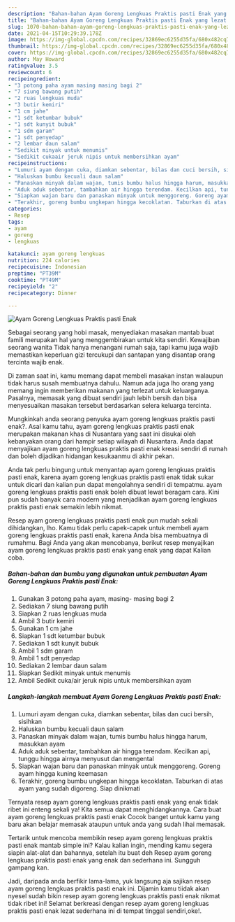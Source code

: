 ```yaml
---
description: "Bahan-bahan Ayam Goreng Lengkuas Praktis pasti Enak yang lezat Untuk Jualan"
title: "Bahan-bahan Ayam Goreng Lengkuas Praktis pasti Enak yang lezat Untuk Jualan"
slug: 1070-bahan-bahan-ayam-goreng-lengkuas-praktis-pasti-enak-yang-lezat-untuk-jualan
date: 2021-04-15T10:29:39.178Z
image: https://img-global.cpcdn.com/recipes/32869ec6255d35fa/680x482cq70/ayam-goreng-lengkuas-praktis-pasti-enak-foto-resep-utama.jpg
thumbnail: https://img-global.cpcdn.com/recipes/32869ec6255d35fa/680x482cq70/ayam-goreng-lengkuas-praktis-pasti-enak-foto-resep-utama.jpg
cover: https://img-global.cpcdn.com/recipes/32869ec6255d35fa/680x482cq70/ayam-goreng-lengkuas-praktis-pasti-enak-foto-resep-utama.jpg
author: May Howard
ratingvalue: 3.5
reviewcount: 6
recipeingredient:
- "3 potong paha ayam masing masing bagi 2"
- "7 siung bawang putih"
- "2 ruas lengkuas muda"
- "3 butir kemiri"
- "1 cm jahe"
- "1 sdt ketumbar bubuk"
- "1 sdt kunyit bubuk"
- "1 sdm garam"
- "1 sdt penyedap"
- "2 lembar daun salam"
- "Sedikit minyak untuk menumis"
- "Sedikit cukaair jeruk nipis untuk membersihkan ayam"
recipeinstructions:
- "Lumuri ayam dengan cuka, diamkan sebentar, bilas dan cuci bersih, sisihkan"
- "Haluskan bumbu kecuali daun salam"
- "Panaskan minyak dalam wajan, tumis bumbu halus hingga harum, masukkan ayam"
- "Aduk aduk sebentar, tambahkan air hingga terendam. Kecilkan api, tunggu hingga airnya menyusut dan mengental"
- "Siapkan wajan baru dan panaskan minyak untuk menggoreng. Goreng ayam hingga kuning keemasan"
- "Terakhir, goreng bumbu ungkepan hingga kecoklatan. Taburkan di atas ayam yang sudah digoreng. Siap dinikmati"
categories:
- Resep
tags:
- ayam
- goreng
- lengkuas

katakunci: ayam goreng lengkuas 
nutrition: 224 calories
recipecuisine: Indonesian
preptime: "PT39M"
cooktime: "PT49M"
recipeyield: "2"
recipecategory: Dinner

---
```



![Ayam Goreng Lengkuas Praktis pasti Enak](https://img-global.cpcdn.com/recipes/32869ec6255d35fa/680x482cq70/ayam-goreng-lengkuas-praktis-pasti-enak-foto-resep-utama.jpg)

Sebagai seorang yang hobi masak, menyediakan masakan mantab buat famili merupakan hal yang menggembirakan untuk kita sendiri. Kewajiban seorang  wanita Tidak hanya menangani rumah saja, tapi kamu juga wajib memastikan keperluan gizi tercukupi dan santapan yang disantap orang tercinta wajib enak.

Di zaman  saat ini, kamu memang dapat membeli masakan instan walaupun tidak harus susah membuatnya dahulu. Namun ada juga lho orang yang memang ingin memberikan makanan yang terlezat untuk keluarganya. Pasalnya, memasak yang dibuat sendiri jauh lebih bersih dan bisa menyesuaikan masakan tersebut berdasarkan selera keluarga tercinta. 



Mungkinkah anda seorang penyuka ayam goreng lengkuas praktis pasti enak?. Asal kamu tahu, ayam goreng lengkuas praktis pasti enak merupakan makanan khas di Nusantara yang saat ini disukai oleh kebanyakan orang dari hampir setiap wilayah di Nusantara. Anda dapat menyajikan ayam goreng lengkuas praktis pasti enak kreasi sendiri di rumah dan boleh dijadikan hidangan kesukaanmu di akhir pekan.

Anda tak perlu bingung untuk menyantap ayam goreng lengkuas praktis pasti enak, karena ayam goreng lengkuas praktis pasti enak tidak sukar untuk dicari dan kalian pun dapat mengolahnya sendiri di tempatmu. ayam goreng lengkuas praktis pasti enak boleh dibuat lewat beragam cara. Kini pun sudah banyak cara modern yang menjadikan ayam goreng lengkuas praktis pasti enak semakin lebih nikmat.

Resep ayam goreng lengkuas praktis pasti enak pun mudah sekali dihidangkan, lho. Kamu tidak perlu capek-capek untuk membeli ayam goreng lengkuas praktis pasti enak, karena Anda bisa membuatnya di rumahmu. Bagi Anda yang akan mencobanya, berikut resep menyajikan ayam goreng lengkuas praktis pasti enak yang enak yang dapat Kalian coba.

<!--inarticleads1-->

##### Bahan-bahan dan bumbu yang digunakan untuk pembuatan Ayam Goreng Lengkuas Praktis pasti Enak:

1. Gunakan 3 potong paha ayam, masing- masing bagi 2
1. Sediakan 7 siung bawang putih
1. Siapkan 2 ruas lengkuas muda
1. Ambil 3 butir kemiri
1. Gunakan 1 cm jahe
1. Siapkan 1 sdt ketumbar bubuk
1. Sediakan 1 sdt kunyit bubuk
1. Ambil 1 sdm garam
1. Ambil 1 sdt penyedap
1. Sediakan 2 lembar daun salam
1. Siapkan Sedikit minyak untuk menumis
1. Ambil Sedikit cuka/air jeruk nipis untuk membersihkan ayam




<!--inarticleads2-->

##### Langkah-langkah membuat Ayam Goreng Lengkuas Praktis pasti Enak:

1. Lumuri ayam dengan cuka, diamkan sebentar, bilas dan cuci bersih, sisihkan
1. Haluskan bumbu kecuali daun salam
1. Panaskan minyak dalam wajan, tumis bumbu halus hingga harum, masukkan ayam
1. Aduk aduk sebentar, tambahkan air hingga terendam. Kecilkan api, tunggu hingga airnya menyusut dan mengental
1. Siapkan wajan baru dan panaskan minyak untuk menggoreng. Goreng ayam hingga kuning keemasan
1. Terakhir, goreng bumbu ungkepan hingga kecoklatan. Taburkan di atas ayam yang sudah digoreng. Siap dinikmati




Ternyata resep ayam goreng lengkuas praktis pasti enak yang enak tidak ribet ini enteng sekali ya! Kita semua dapat menghidangkannya. Cara buat ayam goreng lengkuas praktis pasti enak Cocok banget untuk kamu yang baru akan belajar memasak ataupun untuk anda yang sudah lihai memasak.

Tertarik untuk mencoba membikin resep ayam goreng lengkuas praktis pasti enak mantab simple ini? Kalau kalian ingin, mending kamu segera siapin alat-alat dan bahannya, setelah itu buat deh Resep ayam goreng lengkuas praktis pasti enak yang enak dan sederhana ini. Sungguh gampang kan. 

Jadi, daripada anda berfikir lama-lama, yuk langsung aja sajikan resep ayam goreng lengkuas praktis pasti enak ini. Dijamin kamu tiidak akan nyesel sudah bikin resep ayam goreng lengkuas praktis pasti enak nikmat tidak ribet ini! Selamat berkreasi dengan resep ayam goreng lengkuas praktis pasti enak lezat sederhana ini di tempat tinggal sendiri,oke!.

